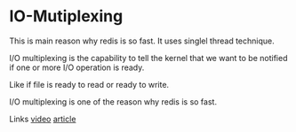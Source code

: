 # IO-Mutiplexing #
This is main reason why redis is so fast. It uses singlel thread technique.

I/O multiplexing is the capability to tell the kernel that we want to be notified if one or more I/O operation is ready.

Like if file is ready to read or ready to write.

I/O multiplexing is one of the reason why redis is so fast.

Links
[video](https://www.youtube.com/watch?v=7EyoD5ZEuIs)
[article](https://medium.com/@rrakshith007/io-multiplexing-and-its-advantages-8c75584079d1)

